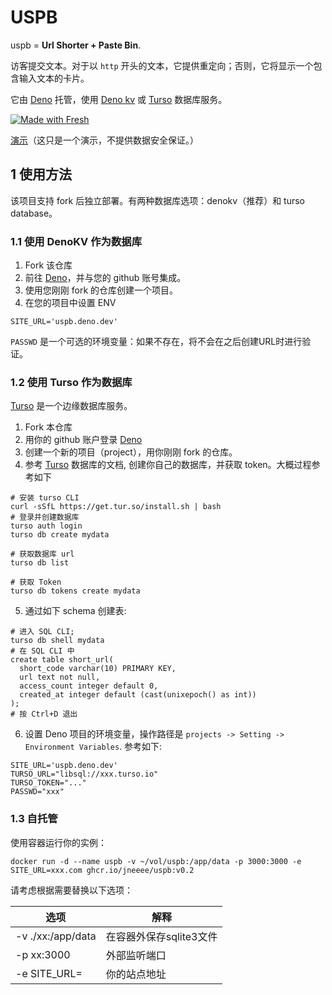 # USPB
uspb = **Url Shorter + Paste Bin**.

访客提交文本。对于以 `http` 开头的文本，它提供重定向；否则，它将显示一个包含输入文本的卡片。

它由 [Deno](https://deno.dev) 托管，使用 [Deno kv](https://deno.com/kv) 或 [Turso](https://turso.tech/) 数据库服务。

[![Made with Fresh](https://fresh.deno.dev/fresh-badge.svg)](https://fresh.deno.dev)

[演示](https://uspb.deno.dev/)（这只是一个演示，不提供数据安全保证。）

## 1 使用方法
该项目支持 fork 后独立部署。有两种数据库选项：denokv（推荐）和 turso database。

### 1.1 使用 DenoKV 作为数据库
1. Fork 该仓库
2. 前往 [Deno](https://deno.dev)，并与您的 github 账号集成。
3. 使用您刚刚 fork 的仓库创建一个项目。
4. 在您的项目中设置 ENV
```
SITE_URL='uspb.deno.dev'
```

`PASSWD` 是一个可选的环境变量：如果不存在，将不会在之后创建URL时进行验证。


### 1.2 使用 Turso 作为数据库
[Turso](https://turso.tech/) 是一个边缘数据库服务。

1. Fork 本仓库
2. 用你的 github 账户登录 [Deno](https://deno.dev)
3. 创建一个新的项目（project），用你刚刚 fork 的仓库。
4. 参考 [Turso](https://turso.tech/) 数据库的文档, 创建你自己的数据库，并获取 token。大概过程参考如下
```
# 安装 turso CLI
curl -sSfL https://get.tur.so/install.sh | bash
# 登录并创建数据库
turso auth login
turso db create mydata

# 获取数据库 url
turso db list

# 获取 Token
turso db tokens create mydata
```
5. 通过如下 schema 创建表:
```
# 进入 SQL CLI;
turso db shell mydata
# 在 SQL CLI 中
create table short_url(
  short_code varchar(10) PRIMARY KEY,
  url text not null,
  access_count integer default 0,
  created_at integer default (cast(unixepoch() as int))
);
# 按 Ctrl+D 退出
```
6. 设置 Deno 项目的环境变量，操作路径是 `projects -> Setting -> Environment Variables`. 参考如下:
```
SITE_URL='uspb.deno.dev'
TURSO_URL="libsql://xxx.turso.io"
TURSO_TOKEN="..."
PASSWD="xxx"
```

### 1.3 自托管
使用容器运行你的实例：

```shell
docker run -d --name uspb -v ~/vol/uspb:/app/data -p 3000:3000 -e SITE_URL=xxx.com ghcr.io/jneeee/uspb:v0.2
```
请考虑根据需要替换以下选项：

| 选项 | 解释 |
| ------ | ----------- |
| -v ./xx:/app/data | 在容器外保存sqlite3文件 |
| -p xx:3000 | 外部监听端口 |
| -e SITE_URL=<site addr> | 你的站点地址 |
